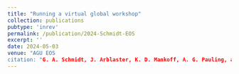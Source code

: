 ```yaml
---
title: "Running a virtual global workshop" 
collection: publications
pubtype: 'inrev'
permalink: /publication/2024-Schmidt-EOS
excerpt: ''
date: 2024-05-03
venue: "AGU EOS
citation: "G. A. Schmidt, J. Arblaster, K. D. Mankoff, A. G. Pauling, and Qian Li, &quot;Running a virtual global workshop&quot; <i>AGU EOS</i>. (under review)"
---
```

